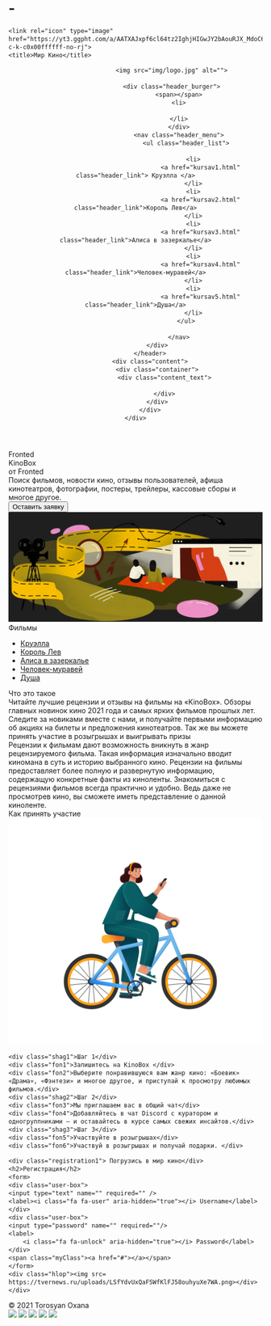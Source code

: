 # -<!DOCTYPE html>
<html lang="en">
<head>
    <meta charset="UTF-8">
    <meta http-equiv="X-UA-Compatible" content="IE=edge">
    <meta name="viewport" content="width=device-width, initial-scale=1.0">
    <link rel="stylesheet" href="kursav.css">
 
    <link rel="icon" type="image" href="https://yt3.ggpht.com/a/AATXAJxpf6cl64tz2IghjHIGwJY2bAouRJX_MdoC6BZ0=s900-c-k-c0x00ffffff-no-rj">
    <title>Мир Кино</title>
</head>
<body>
    <!--  -->
    <nav>
    <div class="wrapper">
        <!-- кантент -->
        <header class="header">
            <div class='container'>
                <div class="header_body">
                   
                        <img src="img/logo.jpg" alt="">
                        
                        <div class="header_burger">
                            <span></span>
                            <li>
                               
                            </li>
                            </div>
                            <nav class="header_menu">
                                <ul class="header_list">
                                  
                                    <li>
                                        <a href="kursav1.html" class="header_link"> Круэлла </a>
                                    </li>
                                    <li>
                                        <a href="kursav2.html" class="header_link">Король Лев</a>
                                    </li>
                                    <li>
                                        <a href="kursav3.html" class="header_link">Алиса в зазеркалье</a>
                                    </li>
                                    <li>
                                        <a href="kursav4.html" class="header_link">Человек-муравей</a>
                                    </li>
                                    <li>
                                        <a href="kursav5.html" class="header_link">Душа</a>
                                    </li>
                                </ul>
                              
                            </nav>
                </div>
            </header>
            <div class="content">
                <div class="container">
                    <div class="content_text">
                        
                    </div>
                </div>
            </div>
    </div>
</nav>
     <!-- Подключаем jQuery -->
     <script src="https://code.jquery.com/jquery-3.4.1.slim.min.js"></script>
     <script src="kursav.js"></script>
    <!--  -->
    <!-- <header id="header"> -->
    <hgroup>
    <div class="logo">Fronted</div>
  <div class="logo1">  KinoBox </div> 
  <div class="fronted2"> от Fronted </div> 
  <div class="about">Поиск фильмов, новости кино, отзывы пользователей, афиша кинотеатров, фотографии, постеры, трейлеры, кассовые сборы и многое другое.</div>
  <button class="button1">
    <span class="knop">Оставить заявку</span>
    <div class="circle"></div>
    </button>
   <div class="glavfoto"> <img src="kino.png"></div>
   <div class="kurs">Фильмы</div>
   <!-- кнопки -->
<ul href="" class="block_all">
    <li>
    <a href="kursav1.html" class="block"> Круэлла </a>
</li>
<li>
    <a href="kursav2.html"class="block">  Король Лев </a>
</li>
<li>
    <a href="kursav3.html" class="block">  Алиса в зазеркалье</a>
</li>
<li>
    <a href="kursav4.html" class="block">  Человек-муравей </a>
</li>
<li>
    <a href="kursav5.html" class="block">  Душа </a>
</li>
</ul>
</hgroup>
<!-- анонсы рекомендазия скидки -->
<!--  -->
<div class="sidebar">
<div class="ugol"></div>
<div class="onas">
<div class="podrob">Что это такое</div>
    <div class="krug"></div>
    <div class="krug1"></div>
    <div class="krug2"></div>
    <div class="krug3"></div>
    <div class="krug4"></div>
<!-- <button class="btn4">
    <span></span>
    <div class="liquid"></div>
</button> -->
<div class="podrob1">Читайте лучшие рецензии и отзывы на фильмы на «KinoBox». Обзоры главных новинок кино 2021 года и самых ярких фильмов прошлых лет.  Следите за новиками вместе с нами, и получайте первыми информацию об акциях на билеты и предложения кинотеатров. Так же вы можете принять участие в розыгрышах и выигрывать призы</div>

<div class="podrob2">Рецензии к фильмам дают возможность вникнуть в жанр рецензируемого фильма. Такая информация изначально вводит киномана в суть и историю выбранного кино. Рецензии на фильмы предоставляет более полную и развернутую информацию, содержащую конкретные факты из киноленты. Знакомиться с рецензиями фильмов всегда практично и удобно. Ведь даже не просмотрев кино, вы сможете иметь представление о данной киноленте.</div>
</div>
<div class="uchas"> Как принять участие</div>
<div class="foto">  <img src= sapiens.png></div>
<div class="fon">

    <div class="shag1">Шаг 1</div>
    <div class="fon1">Запишитесь на KinoBox </div>
    <div class="fon2">Выберите понравившуюся вам жанр кино: «Боевик» «Драма», «Фэнтези» и многое другое, и приступай к просмотру любимых фильмов.</div>
    <div class="shag2">Шаг 2</div>
    <div class="fon3">Мы приглашаем вас в общий чат</div>
    <div class="fon4">Добавляйтесь в чат Discord с куратором и одногруппниками — и оставайтесь в курсе самых свежих инсайтов.</div>
    <div class="shag3">Шаг 3</div>
    <div class="fon5">Участвуйте в розыгрышах</div>
    <div class="fon6">Участвуй в розыгрышах и получай подарки. </div>
</div>
<!-- регистрац -->
<div class="login-box">

    <div class="registration1"> Погрузись в мир кино</div>
    <h2>Регистрация</h2>
    <form>
    <div class="user-box">
    <input type="text" name="" required="" />
    <label><i class="fa fa-user" aria-hidden="true"></i> Username</label>
    </div>
    <div class="user-box">
    <input type="password" name="" required=""/>
    <label>
        <i class="fa fa-unlock" aria-hidden="true"></i> Password</label>
    </div>
    <span class="myClass"><a href="#"></a></span>
    </form>
    <div class="hlop"><img src= https://tvernews.ru/uploads/LSfYdvUxQaFSWfKlFJ58ouhyuXe7WA.png></div>
    </div>
   <!--  -->
</div>

</div>
<div class="footer">
    <div class="basement">
    </div>
   <div class="linia" ></div>
   <div class="footer1">© 2021 Torosyan Oxana</div>
   <div class="footer2"> <img src="https://static.tildacdn.com/tild3062-6633-4535-a631-326637643739/face.svg">
    <img src="https://static.tildacdn.com/tild6563-3164-4035-a133-656361373163/vk.svg">
    <img src="https://static.tildacdn.com/tild3665-3931-4233-b737-343133643132/Shape.svg">
    <img src="https://static.tildacdn.com/tild3761-6234-4339-b465-366163366363/telegram_2_.svg">
    <img src="https://static.tildacdn.com/tild6462-6366-4565-b166-656362336461/instagram_1_.svg">
   </div>
</div>
</body>
</html>




